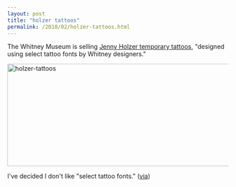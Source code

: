 ```yaml
---
layout: post
title: "holzer tattoos"
permalink: /2010/02/holzer-tattoos.html
---
```


<p>The Whitney Museum is selling <a href="http://www.shopwhitney.org/tetaseprpr.html">Jenny Holzer temporary tattoos</a>, "designed using select tattoo fonts by Whitney designers."</p>

<p><a href="http://www.shopwhitney.org/tetaseprpr.html"><img src="http://stuff.sippey.com/snaps/2010/02/holzer-tattoos-20100201-214825.jpg" alt="holzer-tattoos" width="532" height="234"/></a></p>

<p>I've decided I don't like "select tattoo fonts."  (<a href="http://timothybuckwalter.typepad.com/painting_drawings/2010/02/preachy-and-hamfisted-enough.html">via</a>)</p>




